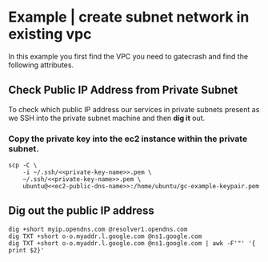 
# Example | create subnet network in existing vpc

In this example you first find the VPC you need to gatecrash and find the following attributes.



## Check Public IP Address from Private Subnet

To check which public IP address our services in private subnets present as we SSH into the private subnet machine and then **dig it** out.


### Copy the private key into the ec2 instance within the private subnet.

```
scp -C \
    -i ~/.ssh/<<private-key-name>>.pem \
    ~/.ssh/<<private-key-name>>.pem \
    ubuntu@<<ec2-public-dns-name>>:/home/ubuntu/gc-example-keypair.pem
```

## Dig out the public IP address


```
dig +short myip.opendns.com @resolver1.opendns.com
dig TXT +short o-o.myaddr.l.google.com @ns1.google.com
dig TXT +short o-o.myaddr.l.google.com @ns1.google.com | awk -F'"' '{ print $2}'
```
